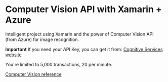 # Computer Vision API with Xamarin + Azure
Intelligent project using Xamarin and the power of Computer Vision API (from Azure) for image recognition.

**Important**
If you need your API Key, you can get it from: [Cognitive Services website](https://azure.microsoft.com/en-us/try/cognitive-services/?api=computer-vision)

You're limited to 5,000 transactions, 20 per minute.

[Computer Vision reference](https://azure.microsoft.com/en-us/services/cognitive-services/computer-vision/)
